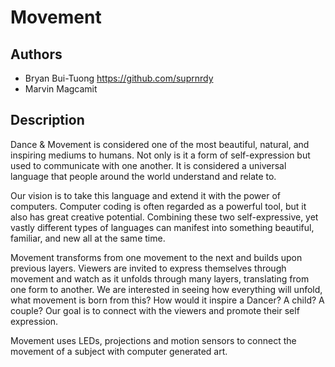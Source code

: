 # Movement

## Authors
- Bryan Bui-Tuong https://github.com/suprnrdy
- Marvin Magcamit

## Description
Dance & Movement is considered one of the most beautiful, natural, and inspiring mediums to humans. Not only is it a form of self-expression but used to communicate with one another. It is considered a universal language that people around the world understand and relate to.

Our vision is to take this language and extend it with the power of computers. Computer coding is often regarded as a powerful tool, but it also has great creative potential. Combining these two self-expressive, yet vastly different types of languages can manifest into something beautiful, familiar, and new all at the same time.

Movement transforms from one movement to the next and builds upon previous layers.  Viewers are invited to express themselves through movement and watch as it unfolds through many layers, translating from one form to another.  We are interested in seeing how everything will unfold, what movement is born from this? How would it inspire a Dancer? A child? A couple? Our goal is to connect with the viewers and promote their self expression.  

Movement uses LEDs, projections and motion sensors to connect the movement of a subject with computer generated art. <Title> is a process, a journey, starting from nothing, and building into a final piece of art. Each movement building upon the previous, progressing through various levels of imagery. Each medium acts as a different layer of expression from the subject.  Dance and movement only last in a moment of time, but by extending it with the aid of technology, we can capture it in a final complete piece of art. 

## Link to Prototype
NOTE: If your project lives online you can add one or more links here. Make sure you have a stable version of your project running before linking it.

[Example Link](http://www.google.com "Example Link")

## Example Code
NOTE: Wrap your code blocks or any code citation by using ``` like the example below.
```
function test() {
  console.log("Printing a test");
}
```
## Links to External Libraries
 NOTE: You can also use this space to link to external libraries or Github repositories you used on your project.

[ofxUI](https://github.com/rezaali/ofxUI "ofxUI")

## Images & Videos
NOTE: For additional images you can either use a relative link to an image on this repo or an absolute link to an externally hosted image.

![Example Image](project_images/cover.jpg?raw=true "Example Image")
[Quick Sketch 1](project_images/quick_sketch1.jpg?raw=true "sketch 1")
[Quick Sketch 2](project_images/quick_sketch2.jpg?raw=true "sketch 2")

